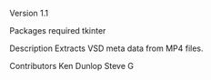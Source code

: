 Version 1.1

Packages required
tkinter

Description
Extracts VSD meta data from MP4 files.

Contributors 
Ken Dunlop
Steve G